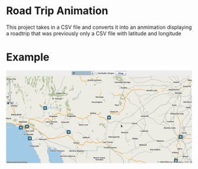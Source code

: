 # Road Trip Animation
  This project takes in a CSV file and converts it into an anmimation displaying a roadtrip that was previously only a CSV file with latitude and longitude


# Example

![Example animation](./animation.gif)


